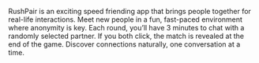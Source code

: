 RushPair is an exciting speed friending app that brings people together for real-life interactions. Meet new people in a fun, fast-paced environment where anonymity is key. Each round, you’ll have 3 minutes to chat with a randomly selected partner. If you both click, the match is revealed at the end of the game. Discover connections naturally, one conversation at a time.
